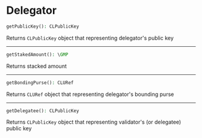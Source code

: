 # Delegator

```php
getPublicKey(): CLPublicKey
```
Returns `CLPublicKey` object that representing delegator's public key

---
```php
getStakedAmount(): \GMP
```
Returns stacked amount

---
```php
getBondingPurse(): CLURef
```
Returns `CLURef` object that representing delegator's bounding purse

---
```php
getDelegatee(): CLPublicKey
```
Returns `CLPublicKey` object that representing validator's (or delegatee) public key

